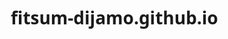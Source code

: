 # fitsum-dijamo.github.io
<!DOCTYPE html>
<html lang="en">
<head>
    <meta charset="UTF-8">
    <meta name="viewport" content="width=device-width, initial-scale=1.0">
    <title>Fitsum Dijamo | Student</title>
    <style>
        * {
            margin: 0;
            padding: 0;
            box-sizing: border-box;
            font-family: 'Segoe UI', Tahoma, Geneva, Verdana, sans-serif;
        }

        body {
            background-color: #f4f4f4;
            color: #333;
            line-height: 1.6;
            padding: 20px;
        }

        .container {
            max-width: 900px;
            margin: auto;
            background: white;
            padding: 30px;
            border-radius: 10px;
            box-shadow: 0 0 15px rgba(0,0,0,0.1);
        }

        header {
            text-align: center;
            margin-bottom: 30px;
        }

        header h1 {
            font-size: 2.5rem;
            color: #222;
        }

        header p {
            font-size: 1.1rem;
            color: #666;
        }

        section {
            margin-bottom: 30px;
        }

        h2 {
            color: #007BFF;
            border-bottom: 2px solid #ddd;
            padding-bottom: 5px;
            margin-bottom: 10px;
        }

        .interests {
            display: flex;
            justify-content: space-around;
            flex-wrap: wrap;
        }

        .interest-box {
            background: #e9f0ff;
            padding: 15px;
            border-radius: 8px;
            width: 45%;
            margin: 10px 0;
            text-align: center;
            transition: transform 0.2s ease;
        }

        .interest-box:hover {
            transform: translateY(-5px);
        }

        footer {
            text-align: center;
            font-size: 0.9rem;
            color: #888;
            margin-top: 40px;
        }

        a {
            color: #007BFF;
            text-decoration: none;
        }

        a:hover {
            text-decoration: underline;
        }
    </style>
</head>
<body>
    <div class="container">
        <header>
            <h1>Fitsum Dijamo</h1>
            <p>Grade 11 Student | Future Graphic Designer | Gamer</p>
        </header>

        <section>
            <h2>About Me</h2>
            <p>Hello! I'm Fitsum Dijamo, a Grade 11 student with a passion for graphic design and a love for gaming. I enjoy creating visuals and experimenting with digital art. I'm always looking to learn new things and grow creatively.</p>
        </section>

        <section>
            <h2>Interests</h2>
            <div class="interests">
                <div class="interest-box">
                    <h3>Graphic Design</h3>
                    <p>I love creating visual concepts using tools like Photoshop, Canva, and Illustrator. I’m excited about turning ideas into beautiful designs.</p>
                </div>
                <div class="interest-box">
                    <h3>Gaming</h3>
                    <p>In my free time, I enjoy playing games — whether it's casual mobile games or more intense PC titles. Gaming is my way to relax and have fun!</p>
                </div>
            </div>
        </section>

        <section>
            <h2>Contact</h2>
            <p>Email: <a href="mailto:fisumdijamo@gmail.com">fisumdijamo@gmail.com</a></p>
            <p>Social: <a href="https://instagram.com/lil_fk_21">@lil_fk_21</a>  (Instagram)</p>
        </section>

        <footer>
            &copy; 2025 Fitsum Dijamo. All rights reserved.
        </footer>
    </div>
</body>
</html>
